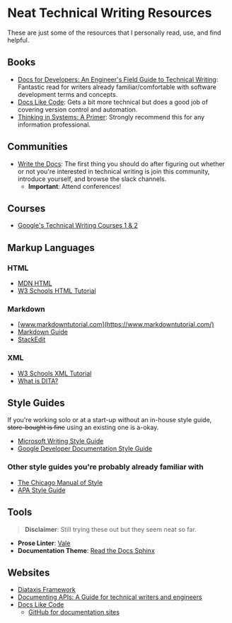 # Neat Technical Writing Resources

These are just some of the resources that I personally read, use, and find helpful. 

## Books
* [Docs for Developers: An Engineer's Field Guide to Technical Writing](https://www.oreilly.com/library/view/docs-for-developers/9781484272176/): Fantastic read for writers already familiar/comfortable with software development terms and concepts. 
* [Docs Like Code](https://www.docslikecode.com/): Gets a bit more technical but does a good job of covering version control and automation.
* [Thinking in Systems: A Primer](https://bookshop.org/p/books/thinking-in-systems-international-bestseller-donella-meadows/8755142?gclid=Cj0KCQjwnrmlBhDHARIsADJ5b_k3S34opNyffon-IZUDvzOpqutYHHwSzkB0aMMzWKCh_1-zk-e5u14aAgYDEALw_wcB): Strongly recommend this for any information professional.   


## Communities 
* [Write the Docs](https://www.writethedocs.org/): The first thing you should do after figuring out whether or not you're interested in technical writing is join this community, introduce yourself, and browse the slack channels. 
  * **Important**: Attend conferences! 

## Courses
* [Google's Technical Writing Courses 1 & 2](https://developers.google.com/tech-writing)

## Markup Languages

### HTML
* [MDN HTML](https://developer.mozilla.org/en-US/docs/Web/HTML)
* [W3 Schools HTML Tutorial](https://www.w3schools.com/html/)

### Markdown
* [www.markdowntutorial.com](https://www.markdowntutorial.com/)
* [Markdown Guide](https://www.markdownguide.org/)
* [StackEdit](https://stackedit.io/)

### XML
* [W3 Schools XML Tutorial](https://www.w3schools.com/xml/)
* [What is DITA?](https://www.xml.com/articles/2017/01/19/what-dita/)

## Style Guides
If you're working solo or at a start-up without an in-house style guide, ~~store-bought is fine~~ using an existing one is a-okay.  
* [Microsoft Writing Style Guide](https://learn.microsoft.com/en-us/style-guide/welcome/)
* [Google Developer Documentation Style Guide](https://developers.google.com/style)

### Other style guides you're probably already familiar with
* [The Chicago Manual of Style](https://www.chicagomanualofstyle.org/tools_citationguide.html)
* [APA Style Guide](https://apastyle.apa.org/)

## Tools 
> **Disclaimer**: Still trying these out but they seem neat so far. 
* **Prose Linter**: [Vale](https://vale.sh/) 
* **Documentation Theme**: [Read the Docs Sphinx](https://sphinx-rtd-theme.readthedocs.io/en/stable/demo/structure.html)

## Websites
* [Diataxis Framework](https://diataxis.fr/)
* [Documenting APIs: A Guide for technical writers and engineers](https://idratherbewriting.com/learnapidoc/)
* [Docs Like Code](https://www.docslikecode.com/learn/)
   * [GitHub for documentation sites](https://www.docslikecode.com/learn/00-github-for-docs-files/)
